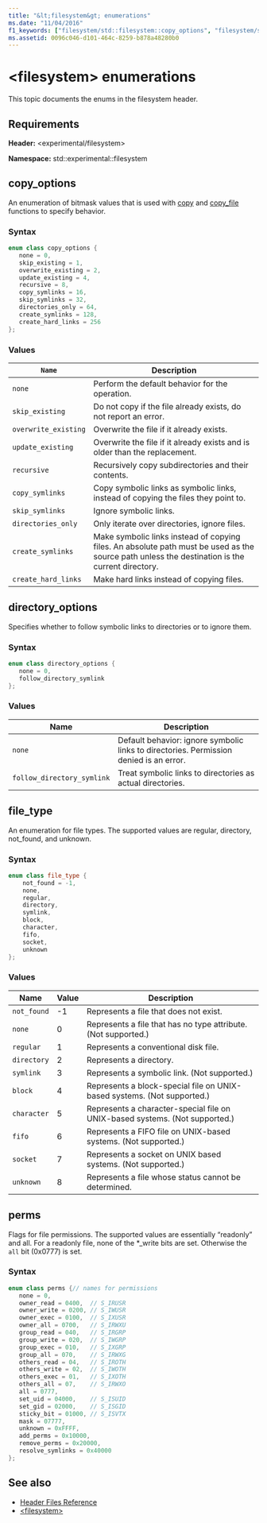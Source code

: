```yaml
---
title: "&lt;filesystem&gt; enumerations"
ms.date: "11/04/2016"
f1_keywords: ["filesystem/std::filesystem::copy_options", "filesystem/std::experimental::filesystem::copy_options", "filesystem/std::filesystem::directory_options", "filesystem/std::experimental::filesystem::directory_options", "filesystem/std::filesystem::file_type", "filesystem/std::experimental::filesystem::file_type", "filesystem/std::filesystem::perms", "filesystem/std::experimental::filesystem::perms"]
ms.assetid: 0096c046-d101-464c-8259-b878a48280b0
---
```

# &lt;filesystem&gt; enumerations

This topic documents the enums in the filesystem header.

## Requirements

**Header:** \<experimental/filesystem>

**Namespace:** std::experimental::filesystem

## <a name="copy_options"></a>  copy_options

An enumeration of bitmask values that is used with [copy](filesystem-functions.md#copy) and [copy_file](filesystem-functions.md#copy_file) functions to specify behavior.

### Syntax

```cpp
enum class copy_options {
   none = 0,
   skip_existing = 1,
   overwrite_existing = 2,
   update_existing = 4,
   recursive = 8,
   copy_symlinks = 16,
   skip_symlinks = 32,
   directories_only = 64,
   create_symlinks = 128,
   create_hard_links = 256
};
```

### Values

|`Name`|Description|
|------------|-----------------|
|`none`|Perform the default behavior for the operation.|
|`skip_existing`|Do not copy if the file already exists, do not report an error.|
|`overwrite_existing`|Overwrite the file if it already exists.|
|`update_existing`|Overwrite the file if it already exists and is older than the replacement.|
|`recursive`|Recursively copy subdirectories and their contents.|
|`copy_symlinks`|Copy symbolic links as symbolic links, instead of copying the files they point to.|
|`skip_symlinks`|Ignore symbolic links.|
|`directories_only`|Only iterate over directories, ignore files.|
|`create_symlinks`|Make symbolic links instead of copying files. An absolute path must be used as the source path unless the destination is the current directory.|
|`create_hard_links`|Make hard links instead of copying files.|

## <a name="directory_options"></a> directory_options

Specifies whether to follow symbolic links to directories or to ignore them.

### Syntax

```cpp
enum class directory_options {
   none = 0,
   follow_directory_symlink
};
```

### Values

|Name|Description|
|----------|-----------------|
|`none`|Default behavior: ignore symbolic links to directories. Permission denied is an error.|
|`follow_directory_symlink`|Treat symbolic links to directories as actual directories.|

## <a name="file_type"></a>  file_type

An enumeration for file types. The supported values are regular, directory, not_found, and unknown.

### Syntax

```cpp
enum class file_type {
    not_found = -1,
    none,
    regular,
    directory,
    symlink,
    block,
    character,
    fifo,
    socket,
    unknown
};
```

### Values

|Name|Value|Description|
|----------|-----------|-----------------|
|`not_found`|-1|Represents a file that does not exist.|
|`none`|0|Represents a file that has no type attribute. (Not supported.)|
|`regular`|1|Represents a conventional disk file.|
|`directory`|2|Represents a directory.|
|`symlink`|3|Represents a symbolic link. (Not supported.)|
|`block`|4|Represents a block-special file on UNIX-based systems. (Not supported.)|
|`character`|5|Represents a character-special file on UNIX-based systems. (Not supported.)|
|`fifo`|6|Represents a FIFO file on UNIX-based systems. (Not supported.)|
|`socket`|7|Represents a socket on UNIX based systems. (Not supported.)|
|`unknown`|8|Represents a file whose status cannot be determined.|

## <a name="perms"></a>  perms

Flags for file permissions. The supported values are essentially “readonly” and all. For a readonly file, none of the *_write bits are set. Otherwise the `all` bit (0x0777) is set.

### Syntax

```cpp
enum class perms {// names for permissions
   none = 0,
   owner_read = 0400,  // S_IRUSR
   owner_write = 0200, // S_IWUSR
   owner_exec = 0100,  // S_IXUSR
   owner_all = 0700,   // S_IRWXU
   group_read = 040,   // S_IRGRP
   group_write = 020,  // S_IWGRP
   group_exec = 010,   // S_IXGRP
   group_all = 070,    // S_IRWXG
   others_read = 04,   // S_IROTH
   others_write = 02,  // S_IWOTH
   others_exec = 01,   // S_IXOTH
   others_all = 07,    // S_IRWXO
   all = 0777,
   set_uid = 04000,    // S_ISUID
   set_gid = 02000,    // S_ISGID
   sticky_bit = 01000, // S_ISVTX
   mask = 07777,
   unknown = 0xFFFF,
   add_perms = 0x10000,
   remove_perms = 0x20000,
   resolve_symlinks = 0x40000
};
```

## See also

- [Header Files Reference](../standard-library/cpp-standard-library-header-files.md)
- [\<filesystem>](../standard-library/filesystem.md)
